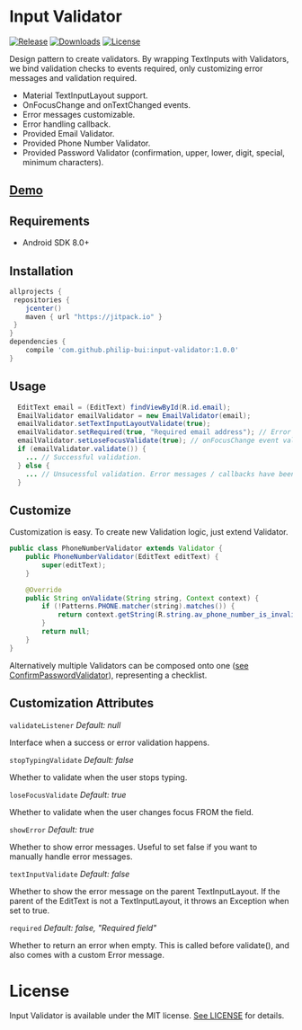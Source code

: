 # Input Validator

[![Release](https://jitpack.io/v/philip-bui/input-validator.svg)](https://jitpack.io/#philip-bui/input-validator)
[![Downloads](https://jitpack.io/v/philip-bui/input-validator/month.svg)](https://jitpack.io/#philip-bui/input-validator)
[![License](https://img.shields.io/badge/License-MIT-blue.svg)](https://github.com/philip-bui/input-validator/blob/master/LICENSE)

Design pattern to create validators. By wrapping TextInputs with Validators, we bind validation checks to events required, only customizing error messages and validation required.

* Material TextInputLayout support.
* OnFocusChange and onTextChanged events.
* Error messages customizable.
* Error handling callback.
* Provided Email Validator.
* Provided Phone Number Validator.
* Provided Password Validator (confirmation, upper, lower, digit, special, minimum characters).

## [Demo](https://appetize.io/app/zwj3xzcy2zbtt8c78gq8yzum7g?device=nexus5&scale=75&orientation=portrait&osVersion=6.0)

## Requirements

- Android SDK 8.0+

## Installation

```gradle
allprojects {
 repositories {
    jcenter()
    maven { url "https://jitpack.io" }
 }
}
dependencies {
    compile 'com.github.philip-bui:input-validator:1.0.0'
}
```

## Usage

```java
  EditText email = (EditText) findViewById(R.id.email);
  EmailValidator emailValidator = new EmailValidator(email);
  emailValidator.setTextInputLayoutValidate(true);
  emailValidator.setRequired(true, "Required email address"); // Error message on empty.
  emailValidator.setLoseFocusValidate(true); // onFocusChange event validation binded.
  if (emailValidator.validate()) {
    ... // Successful validation.
  } else {
    ... // Unsucessful validation. Error messages / callbacks have been displayed.
  }
```

## Customize

Customization is easy. To create new Validation logic, just extend Validator.

```java
public class PhoneNumberValidator extends Validator {
    public PhoneNumberValidator(EditText editText) {
        super(editText);
    }

    @Override
    public String onValidate(String string, Context context) {
        if (!Patterns.PHONE.matcher(string).matches()) {
            return context.getString(R.string.av_phone_number_is_invalid);
        }
        return null;
    }
}
```

Alternatively multiple Validators can be composed onto one ([see ConfirmPasswordValidator](https://github.com/philip-bui/input-validator/blob/master/library/src/main/java/com/nextgeneration/ConfirmPasswordValidator.java)), representing a checklist.

## Customization Attributes

`` validateListener `` *Default: null*

Interface when a success or error validation happens. 

`` stopTypingValidate `` *Default: false*

Whether to validate when the user stops typing. 

`` loseFocusValidate `` *Default: true*

Whether to validate when the user changes focus FROM the field.

`` showError `` *Default: true*

Whether to show error messages. Useful to set false if you want to manually handle error messages.

`` textInputValidate `` *Default: false*

Whether to show the error message on the parent TextInputLayout. If the parent of the EditText is not a TextInputLayout, it throws an Exception when set to true.

`` required `` *Default: false, "Required field"*

Whether to return an error when empty. This is called before validate(), and also comes with a custom Error message.

# License

Input Validator is available under the MIT license. [See LICENSE](https://github.com/philip-bui/input-validator/blob/master/LICENSE) for details.

